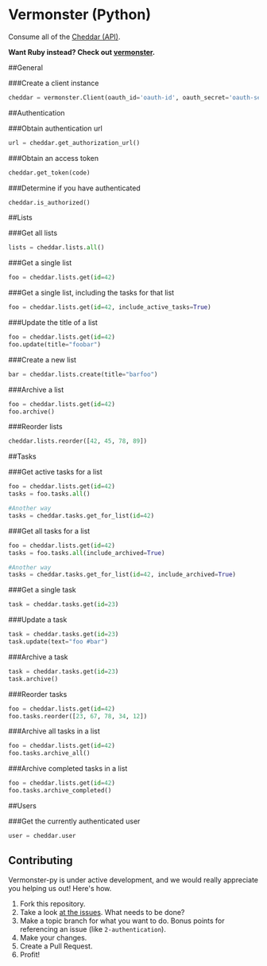 # Vermonster (Python)

Consume all of the [Cheddar (API)](https://cheddarapp.com/developer).

**Want Ruby instead? Check out [vermonster](https://github.com/eturk/vermonster).**

##General

###Create a client instance

``` python
cheddar = vermonster.Client(oauth_id='oauth-id', oauth_secret='oauth-secret')
```

##Authentication

###Obtain authentication url

``` python
url = cheddar.get_authorization_url()
```

###Obtain an access token

``` python
cheddar.get_token(code)
```

###Determine if you have authenticated

``` python
cheddar.is_authorized()
```

##Lists

###Get all lists

``` python
lists = cheddar.lists.all()
```

###Get a single list

``` python
foo = cheddar.lists.get(id=42)
```

###Get a single list, including the tasks for that list

``` python
foo = cheddar.lists.get(id=42, include_active_tasks=True)
```

###Update the title of a list

``` python
foo = cheddar.lists.get(id=42)
foo.update(title="foobar")
```

###Create a new list
``` python
bar = cheddar.lists.create(title="barfoo")
```

###Archive a list

``` python
foo = cheddar.lists.get(id=42)
foo.archive()
```

###Reorder lists

``` python
cheddar.lists.reorder([42, 45, 78, 89])
```

##Tasks

###Get active tasks for a list
``` python
foo = cheddar.lists.get(id=42)
tasks = foo.tasks.all()

#Another way
tasks = cheddar.tasks.get_for_list(id=42)
```

###Get all tasks for a list

``` python
foo = cheddar.lists.get(id=42)
tasks = foo.tasks.all(include_archived=True)

#Another way
tasks = cheddar.tasks.get_for_list(id=42, include_archived=True)
```

###Get a single task

``` python
task = cheddar.tasks.get(id=23)
```

###Update a task

``` python
task = cheddar.tasks.get(id=23)
task.update(text="foo #bar")
```

###Archive a task

``` python
task = cheddar.tasks.get(id=23)
task.archive()
```

###Reorder tasks

``` python
foo = cheddar.lists.get(id=42)
foo.tasks.reorder([23, 67, 78, 34, 12])
```

###Archive all tasks in a list

``` python
foo = cheddar.lists.get(id=42)
foo.tasks.archive_all()
```

###Archive completed tasks in a list

``` python
foo = cheddar.lists.get(id=42)
foo.tasks.archive_completed()
```

##Users

###Get the currently authenticated user

``` python
user = cheddar.user
```

## Contributing

Vermonster-py is under active development, and we would really appreciate you helping us out! Here's how.

1. Fork this repository.
2. Take a look [at the issues](https://github.com/jpennell/vermonster-py/issues). What needs to be done?
3. Make a topic branch for what you want to do. Bonus points for referencing an issue (like `2-authentication`).
4. Make your changes.
5. Create a Pull Request.
6. Profit!